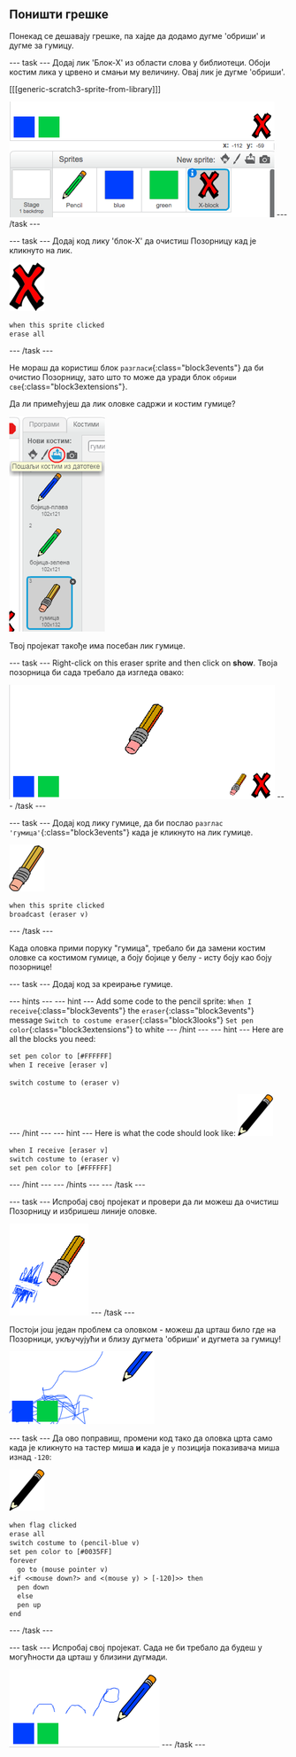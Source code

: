 ## Поништи грешке

Понекад се дешавају грешке, па хајде да додамо дугме 'обриши' и дугме за гумицу.

\--- task \--- Додај лик 'Блок-Х' из области слова у библиотеци. Обоји костим лика у црвено и смањи му величину. Овај лик је дугме 'обриши'.

[[[generic-scratch3-sprite-from-library]]]

![снимак екрана](images/paint-x.png) \--- /task \---

\--- task \--- Додај код лику 'блок-Х' да очистиш Позорницу кад је кликнуто на лик.

![крст](images/cross.png)

```blocks3
when this sprite clicked
erase all
```

\--- /task \---

Не мораш да користиш блок `разгласи`{:class="block3events"} да би очистио Позорницу, зато што то може да уради блок `обриши све`{:class="block3extensions"}.

Да ли примећујеш да лик оловке садржи и костим гумице?

![снимак екрана](images/paint-eraser-costume.png)

Твој пројекат такође има посебан лик гумице.

\--- task \--- Right-click on this eraser sprite and then click on **show**. Твоја позорница би сада требало да изгледа овако:

![снимак екрана](images/paint-eraser-stage.png) \--- /task \---

\--- task \--- Додај код лику гумице, да би послао `разглас 'гумица'`{:class="block3events"} када је кликнуто на лик гумице.

![гумица](images/eraser.png)

```blocks3
when this sprite clicked
broadcast (eraser v)
```

\--- /task \---

Када оловка прими поруку "гумица", требало би да замени костим оловке са костимом гумице, а боју бојице у белу - исту боју као боју позорнице!

\--- task \--- Додај код за креирање гумице.

\--- hints \--- \--- hint \--- Add some code to the pencil sprite: `When I receive`{:class="block3events"} the `eraser`{:class="block3events"} message `Switch to costume eraser`{:class="block3looks"} `Set pen color`{:class="block3extensions"} to white \--- /hint \--- \--- hint \--- Here are all the blocks you need:

```blocks3
set pen color to [#FFFFFF]
when I receive [eraser v]

switch costume to (eraser v)
```

\--- /hint \--- \--- hint \--- Here is what the code should look like: ![оловка](images/pencil.png)

```blocks3
when I receive [eraser v]
switch costume to (eraser v)
set pen color to [#FFFFFF]
```

\--- /hint \--- \--- /hints \--- \--- /task \---

\--- task \--- Испробај свој пројекат и провери да ли можеш да очистиш Позорницу и избришеш линије оловке.

![снимак екрана](images/paint-erase-test.png) \--- /task \---

Постоји још један проблем са оловком - можеш да црташ било где на Позорници, укључујући и близу дугмета 'обриши' и дугмета за гумицу!

![снимак екрана](images/paint-draw-problem.png)

\--- task \--- Да ово поправиш, промени код тако да оловка црта само када је кликнуто на тастер миша **и** када је `y` позиција показивача миша изнад `-120`:

![оловка](images/pencil.png)

```blocks3
when flag clicked
erase all
switch costume to (pencil-blue v)
set pen color to [#0035FF]
forever
  go to (mouse pointer v)
+if <<mouse down?> and <(mouse y) > [-120]>> then 
  pen down
  else
  pen up
end
```

\--- /task \---

\--- task \--- Испробај свој пројекат. Сада не би требало да будеш у могућности да црташ у близини дугмади.

![снимак екрана](images/paint-fixed.png) \--- /task \---